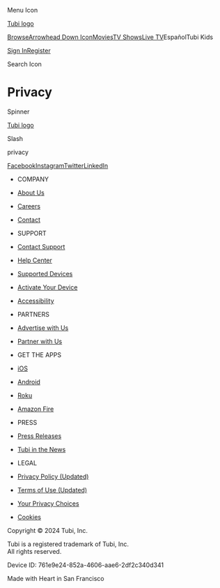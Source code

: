 Menu Icon

[Tubi logo](https://tubitv.com/home)

[BrowseArrowhead Down Icon](https://tubitv.com/categories)[Movies](https://tubitv.com/movies)[TV Shows](https://tubitv.com/tv-shows)[Live TV](https://tubitv.com/live)EspañolTubi Kids

[Sign In](https://tubitv.com/login?redirect=/static/privacy)[Register](https://tubitv.com/signup?redirect=/static/privacy)

Search Icon

Privacy
=======

Spinner

[Tubi logo](https://tubitv.com/home)

Slash

privacy

[Facebook](https://www.facebook.com/tubitv/)[Instagram](https://www.instagram.com/tubi)[Twitter](https://x.com/Tubi)[LinkedIn](https://www.linkedin.com/company/tubi-tv/)

* COMPANY
* [About Us](https://corporate.tubitv.com/)
* [Careers](https://corporate.tubitv.com/company/careers/)
* [Contact](https://corporate.tubitv.com/company/contact-us/)

* SUPPORT
* [Contact Support](https://tubitv.com/static/support)
* [Help Center](https://tubitv.com/help-center)
* [Supported Devices](https://tubitv.com/static/devices)
* [Activate Your Device](https://tubitv.com/activate)
* [Accessibility](https://tubitv.com/help-center/Accessibility/articles/15056366740763)

* PARTNERS
* [Advertise with Us](https://www.foxadsolutions.com/vertical/tubi/)
* [Partner with Us](mailto:partnerships@tubi.tv)

* GET THE APPS
* [iOS](https://itunes.apple.com/app/tubi-tv-watch-free-movies/id886445756?mt=8)
* [Android](https://play.google.com/store/apps/details?id=com.tubitv)
* [Roku](https://channelstore.roku.com/details/41468/tubi-tv)
* [Amazon Fire](https://www.amazon.com/Tubi-Inc-Free-Movies-TV/dp/B075NTHVJW)

* PRESS
* [Press Releases](https://corporate.tubitv.com/press-releases/)
* [Tubi in the News](https://corporate.tubitv.com/press-releases/tubi-in-the-news/)

* LEGAL
* [Privacy Policy (Updated)](https://tubitv.com/static/privacy)
* [Terms of Use (Updated)](https://tubitv.com/static/terms)
* [Your Privacy Choices](https://tubitv.com/privacy/your-privacy-choices)
* [Cookies](https://tubitv.com/static/cookies)

[](https://itunes.apple.com/app/tubi-tv-watch-free-movies/id886445756?mt=8)[](https://play.google.com/store/apps/details?id=com.tubitv)[](https://www.microsoft.com/store/apps/9N1SV6841F0B?cid=web-footer-badge)

Copyright © 2024 Tubi, Inc.

Tubi is a registered trademark of Tubi, Inc.  
All rights reserved.

Device ID: 761e9e24-852a-4606-aae6-2df2c340d341

Made with Heart in San Francisco